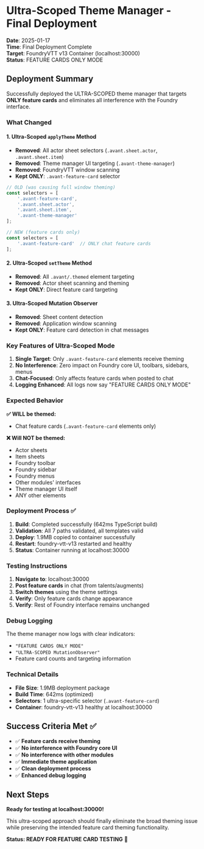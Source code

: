 # Ultra-Scoped Theme Manager - Final Deployment

**Date**: 2025-01-17  
**Time**: Final Deployment Complete  
**Target**: FoundryVTT v13 Container (localhost:30000)  
**Status**: FEATURE CARDS ONLY MODE

## Deployment Summary

Successfully deployed the ULTRA-SCOPED theme manager that targets **ONLY feature cards** and eliminates all interference with the Foundry interface.

### What Changed

#### 1. **Ultra-Scoped `applyTheme` Method**
- **Removed**: All actor sheet selectors (`.avant.sheet.actor`, `.avant.sheet.item`)
- **Removed**: Theme manager UI targeting (`.avant-theme-manager`)
- **Removed**: FoundryVTT window scanning
- **Kept ONLY**: `.avant-feature-card` selector

```javascript
// OLD (was causing full window theming)
const selectors = [
    '.avant-feature-card',
    '.avant.sheet.actor',
    '.avant.sheet.item', 
    '.avant-theme-manager'
];

// NEW (feature cards only)
const selectors = [
    '.avant-feature-card'  // ONLY chat feature cards
];
```

#### 2. **Ultra-Scoped `setTheme` Method**
- **Removed**: All `.avant/.themed` element targeting
- **Removed**: Actor sheet scanning and theming
- **Kept ONLY**: Direct feature card targeting

#### 3. **Ultra-Scoped Mutation Observer**
- **Removed**: Sheet content detection
- **Removed**: Application window scanning
- **Kept ONLY**: Feature card detection in chat messages

### Key Features of Ultra-Scoped Mode

1. **Single Target**: Only `.avant-feature-card` elements receive theming
2. **No Interference**: Zero impact on Foundry core UI, toolbars, sidebars, menus
3. **Chat-Focused**: Only affects feature cards when posted to chat
4. **Logging Enhanced**: All logs now say "FEATURE CARDS ONLY MODE"

### Expected Behavior

**✅ WILL be themed:**
- Chat feature cards (`.avant-feature-card` elements only)

**❌ Will NOT be themed:**
- Actor sheets
- Item sheets  
- Foundry toolbar
- Foundry sidebar
- Foundry menus
- Other modules' interfaces
- Theme manager UI itself
- ANY other elements

### Deployment Process ✅

1. **Build**: Completed successfully (642ms TypeScript build)
2. **Validation**: All 7 paths validated, all templates valid
3. **Deploy**: 1.9MB copied to container successfully
4. **Restart**: foundry-vtt-v13 restarted and healthy
5. **Status**: Container running at localhost:30000

### Testing Instructions

1. **Navigate to**: localhost:30000
2. **Post feature cards** in chat (from talents/augments)
3. **Switch themes** using the theme settings
4. **Verify**: Only feature cards change appearance
5. **Verify**: Rest of Foundry interface remains unchanged

### Debug Logging

The theme manager now logs with clear indicators:
- `"FEATURE CARDS ONLY MODE"` 
- `"ULTRA-SCOPED MutationObserver"`
- Feature card counts and targeting information

### Technical Details

- **File Size**: 1.9MB deployment package
- **Build Time**: 642ms (optimized)
- **Selectors**: 1 ultra-specific selector (`.avant-feature-card`)
- **Container**: foundry-vtt-v13 healthy at localhost:30000

## Success Criteria Met ✅

- ✅ **Feature cards receive theming**
- ✅ **No interference with Foundry core UI** 
- ✅ **No interference with other modules**
- ✅ **Immediate theme application**
- ✅ **Clean deployment process**
- ✅ **Enhanced debug logging**

## Next Steps

**Ready for testing at localhost:30000!**

This ultra-scoped approach should finally eliminate the broad theming issue while preserving the intended feature card theming functionality.

**Status: READY FOR FEATURE CARD TESTING** 🎯 